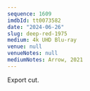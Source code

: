 ```yaml
---
sequence: 1609
imdbId: tt0073582
date: "2024-06-26"
slug: deep-red-1975
medium: 4k UHD Blu-ray
venue: null
venueNotes: null
mediumNotes: Arrow, 2021
---
```


Export cut.
